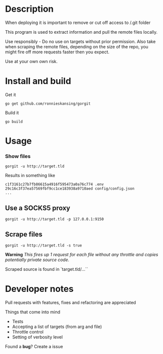 # Description
When deploying it is important to remove or cut off access to /.git folder

This program is used to extract information and pull the remote files locally.

Use responsibly - Do no use on targets without prior permission. Also take when scraping the remote files, depending on the size of the repo, you might fire off more requests faster then you expect.

Use at your own own risk.


# Install and build
Get it

`go get github.com/ronnieskansing/gorgit`

Build it

`go build`

# Usage
### Show files
`gorgit -u http://target.tld`

Results in something like
```
c1f3161c27b7fb86615a4916f595473a0a76c774 .env
29c16c3f37ea57569fbf9cc1ce183938a9710aed config/config.json
...
```

## Use a SOCKS5 proxy
`gorgit -u http://target.tld -p 127.0.0.1:9150`

## Scrape files
`gorgit -u http://target.tld -s true`

**Warning** *This fires up 1 request for each file without any throttle and copies potentially private source code.*

Scraped source is found in `target.tld/...``

# Developer notes
Pull requests with features, fixes and refactoring are appreciated

Things that come into mind
- Tests
- Accepting a list of targets (from arg and file)
- Throttle control
- Setting of verbosity level

Found a **bug**? Create a issue
